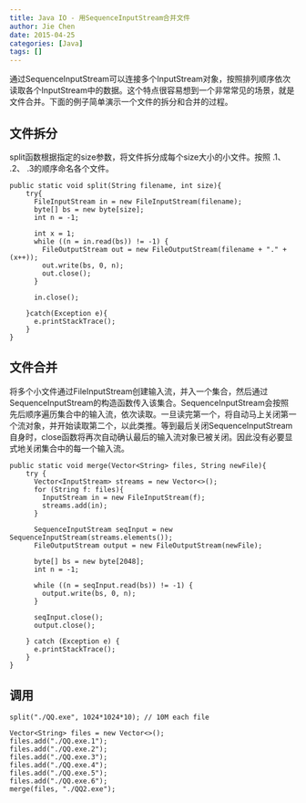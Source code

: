 ```yaml
---
title: Java IO - 用SequenceInputStream合并文件
author: Jie Chen
date: 2015-04-25
categories: [Java]
tags: []
---
```


通过SequenceInputStream可以连接多个InputStream对象，按照排列顺序依次读取各个InputStream中的数据。这个特点很容易想到一个非常常见的场景，就是文件合并。下面的例子简单演示一个文件的拆分和合并的过程。

## 文件拆分

split函数根据指定的size参数，将文件拆分成每个size大小的小文件。按照 .1、 .2、 .3的顺序命名各个文件。

	public static void split(String filename, int size){
		try{
		  FileInputStream in = new FileInputStream(filename);
		  byte[] bs = new byte[size];
		  int n = -1;

		  int x = 1;
		  while ((n = in.read(bs)) != -1) {
			FileOutputStream out = new FileOutputStream(filename + "." + (x++));
			out.write(bs, 0, n);
			out.close();
		  }

		  in.close();

		}catch(Exception e){
		  e.printStackTrace();
		}
	}

## 文件合并

将多个小文件通过FileInputStream创建输入流，并入一个集合，然后通过SequenceInputStream的构造函数传入该集合。SequenceInputStream会按照先后顺序遍历集合中的输入流，依次读取。一旦读完第一个，将自动马上关闭第一个流对象，并开始读取第二个，以此类推。等到最后关闭SequenceInputStream自身时，close函数将再次自动确认最后的输入流对象已被关闭。因此没有必要显式地关闭集合中的每一个输入流。

	public static void merge(Vector<String> files, String newFile){
		try {
		  Vector<InputStream> streams = new Vector<>();
		  for (String f: files){
			InputStream in = new FileInputStream(f);
			streams.add(in);
		  }

		  SequenceInputStream seqInput = new SequenceInputStream(streams.elements());
		  FileOutputStream output = new FileOutputStream(newFile);

		  byte[] bs = new byte[2048];
		  int n = -1;

		  while ((n = seqInput.read(bs)) != -1) {
			output.write(bs, 0, n);
		  }

		  seqInput.close();
		  output.close();

		} catch (Exception e) {
		  e.printStackTrace();
		}
	}

	
## 调用


    split("./QQ.exe", 1024*1024*10); // 10M each file

    Vector<String> files = new Vector<>();
    files.add("./QQ.exe.1");
    files.add("./QQ.exe.2");
    files.add("./QQ.exe.3");
    files.add("./QQ.exe.4");
    files.add("./QQ.exe.5");
    files.add("./QQ.exe.6");
    merge(files, "./QQ2.exe");


